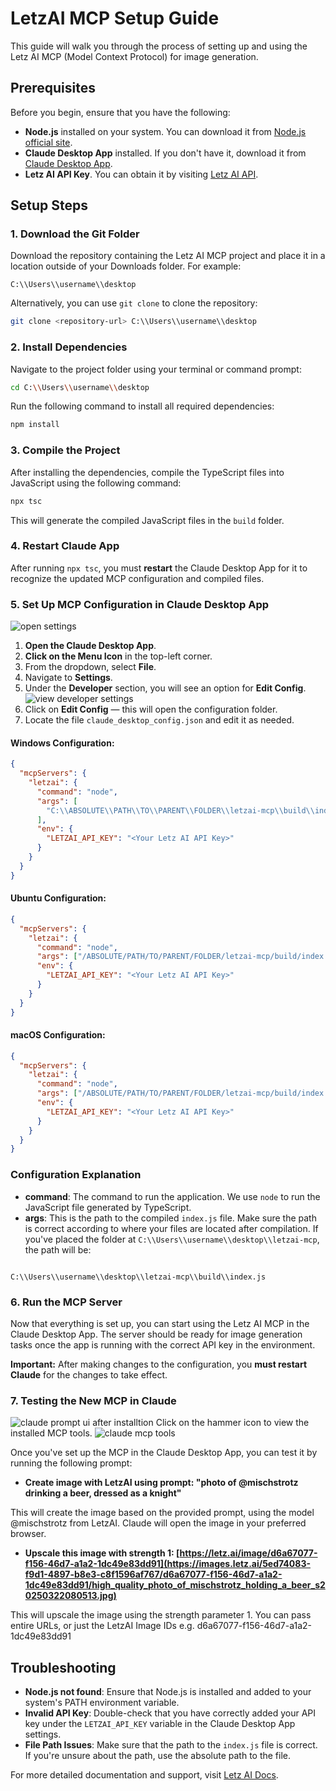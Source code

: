 # LetzAI MCP Setup Guide

This guide will walk you through the process of setting up and using the Letz AI MCP (Model Context Protocol) for image generation.

## Prerequisites

Before you begin, ensure that you have the following:

- **Node.js** installed on your system. You can download it from [Node.js official site](https://nodejs.org/).
- **Claude Desktop App** installed. If you don't have it, download it from [Claude Desktop App](https://claude.app).
- **Letz AI API Key**. You can obtain it by visiting [Letz AI API](https://letz.ai/docs/api).

## Setup Steps

### 1. Download the Git Folder

Download the repository containing the Letz AI MCP project and place it in a location outside of your Downloads folder. For example:

```
C:\\Users\\username\\desktop
```

Alternatively, you can use `git clone` to clone the repository:

```bash
git clone <repository-url> C:\\Users\\username\\desktop
```

### 2. Install Dependencies

Navigate to the project folder using your terminal or command prompt:

```bash
cd C:\\Users\\username\\desktop
```

Run the following command to install all required dependencies:

```bash
npm install
```

### 3. Compile the Project

After installing the dependencies, compile the TypeScript files into JavaScript using the following command:

```bash
npx tsc
```

This will generate the compiled JavaScript files in the `build` folder.

### 4. Restart Claude App

After running `npx tsc`, you must **restart** the Claude Desktop App for it to recognize the updated MCP configuration and compiled files.

### 5. Set Up MCP Configuration in Claude Desktop App

![open settings](settingsOpen.png)

1. **Open the Claude Desktop App**.
2. **Click on the Menu Icon** in the top-left corner.
3. From the dropdown, select **File**.
4. Navigate to **Settings**.
5. Under the **Developer** section, you will see an option for **Edit Config**.
   ![view developer settings](developerSettings.png)
6. Click on **Edit Config** — this will open the configuration folder.
7. Locate the file `claude_desktop_config.json` and edit it as needed.

#### Windows Configuration:

```json
{
  "mcpServers": {
    "letzai": {
      "command": "node",
      "args": [
        "C:\\ABSOLUTE\\PATH\\TO\\PARENT\\FOLDER\\letzai-mcp\\build\\index.js"
      ],
      "env": {
        "LETZAI_API_KEY": "<Your Letz AI API Key>"
      }
    }
  }
}
```

#### Ubuntu Configuration:

```json
{
  "mcpServers": {
    "letzai": {
      "command": "node",
      "args": ["/ABSOLUTE/PATH/TO/PARENT/FOLDER/letzai-mcp/build/index.js"],
      "env": {
        "LETZAI_API_KEY": "<Your Letz AI API Key>"
      }
    }
  }
}
```

#### macOS Configuration:

```json
{
  "mcpServers": {
    "letzai": {
      "command": "node",
      "args": ["/ABSOLUTE/PATH/TO/PARENT/FOLDER/letzai-mcp/build/index.js"],
      "env": {
        "LETZAI_API_KEY": "<Your Letz AI API Key>"
      }
    }
  }
}
```

### Configuration Explanation

- **command**: The command to run the application. We use `node` to run the JavaScript file generated by TypeScript.
- **args**: This is the path to the compiled `index.js` file. Make sure the path is correct according to where your files are located after compilation. If you've placed the folder at `C:\\Users\\username\\desktop\\letzai-mcp`, the path will be:

```

C:\\Users\\username\\desktop\\letzai-mcp\\build\\index.js

```

### 6. Run the MCP Server

Now that everything is set up, you can start using the Letz AI MCP in the Claude Desktop App. The server should be ready for image generation tasks once the app is running with the correct API key in the environment.

**Important:** After making changes to the configuration, you **must restart Claude** for the changes to take effect.

### 7. Testing the New MCP in Claude

![claude prompt ui after installtion](claudeInterface.png)
Click on the hammer icon to view the installed MCP tools.
![claude mcp tools](mcpToolsInfo.png)

Once you've set up the MCP in the Claude Desktop App, you can test it by running the following prompt:

- **Create image with LetzAI using prompt: "photo of @mischstrotz drinking a beer, dressed as a knight"**

This will create the image based on the provided prompt, using the model @mischstrotz from LetzAI. Claude will open the image in your preferred browser.

- **Upscale this image with strength 1: [https://letz.ai/image/d6a67077-f156-46d7-a1a2-1dc49e83dd91](https://images.letz.ai/5ed74083-f9d1-4897-b8e3-c8f1596af767/d6a67077-f156-46d7-a1a2-1dc49e83dd91/high_quality_photo_of_mischstrotz_holding_a_beer_s20250322080513.jpg)**

This will upscale the image using the strength parameter 1. You can pass entire URLs, or just the LetzAI Image IDs e.g. d6a67077-f156-46d7-a1a2-1dc49e83dd91

## Troubleshooting

- **Node.js not found**: Ensure that Node.js is installed and added to your system's PATH environment variable.
- **Invalid API Key**: Double-check that you have correctly added your API key under the `LETZAI_API_KEY` variable in the Claude Desktop App settings.
- **File Path Issues**: Make sure that the path to the `index.js` file is correct. If you're unsure about the path, use the absolute path to the file.

For more detailed documentation and support, visit [Letz AI Docs](https://letz.ai/docs/api).
